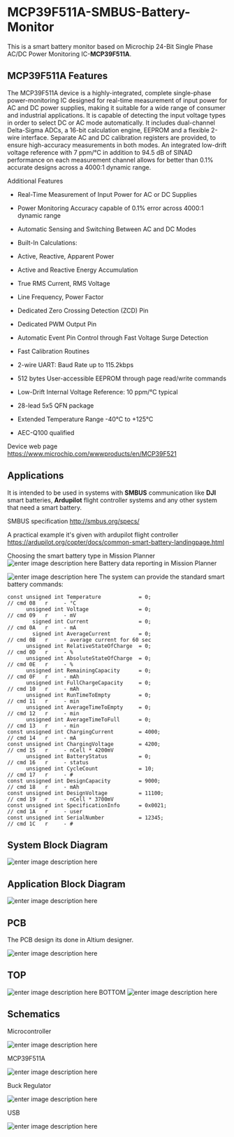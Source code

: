 # MCP39F511A-SMBUS-Battery-Monitor

This is a smart battery monitor based on Microchip 24-Bit Single Phase AC/DC Power Monitoring IC-**MCP39F511A**.



## MCP39F511A Features


The MCP39F511A device is a highly-integrated, complete single-phase power-monitoring IC designed for real-time measurement of input power for AC and DC power supplies, making it suitable for a wide range of consumer and industrial applications. It is capable of detecting the input voltage types in order to select DC or AC mode automatically. It includes dual-channel Delta-Sigma ADCs, a 16-bit calculation engine, EEPROM and a flexible 2-wire interface. Separate AC and DC calibration registers are provided, to ensure high-accuracy measurements in both modes. An integrated low-drift voltage reference with 7 ppm/°C in addition to 94.5 dB of SINAD performance on each measurement channel allows for better than 0.1% accurate designs across a 4000:1 dynamic range.

Additional Features

-   Real-Time Measurement of Input Power for AC or DC Supplies
-   Power Monitoring Accuracy capable of 0.1% error across 4000:1 dynamic range
-   Automatic Sensing and Switching Between AC and DC Modes
-   Built-In Calculations:

-   Active, Reactive, Apparent Power
-   Active and Reactive Energy Accumulation
-   True RMS Current, RMS Voltage
-   Line Frequency, Power Factor

-   Dedicated Zero Crossing Detection (ZCD) Pin
-   Dedicated PWM Output Pin
-   Automatic Event Pin Control through Fast Voltage Surge Detection
-   Fast Calibration Routines
-   2-wire UART: Baud Rate up to 115.2kbps
-   512 bytes User-accessible EEPROM through page read/write commands
-   Low-Drift Internal Voltage Reference: 10 ppm/°C typical
-   28-lead 5x5 QFN package
-   Extended Temperature Range -40°C to +125°C
-   AEC-Q100 qualified

Device web page https://www.microchip.com/wwwproducts/en/MCP39F521

## Applications

   It is intended to be used in systems with **SMBUS** communication like **DJI** smart batteries, **Ardupilot** flight controller systems and any other system that need a smart battery.
   
SMBUS specification http://smbus.org/specs/

A practical example it's given with ardupilot flight controller https://ardupilot.org/copter/docs/common-smart-battery-landingpage.html

Choosing the smart battery type in Mission Planner 
![enter image description here](https://lh3.googleusercontent.com/Nz-Pm1pWJTOUIaxA-z57OdngeumQ3byctwtXQpXhdJjJvFH2G75ZisiXTt_YqtdU_KT-H7r8BxtbJXsmjkfiC7dk_nBpC6IXZzAnMZEXXUMdKEmUa3rm-YRL7fMDNnnFpL4B_h-DdeFJD3oupeDf4Xo9g6Dn9DS2gAJ0pONZQpTh-VDq5p-k_-YIqCLixPxyzsFc_1xiJCDfkdUAY84rwKvuFDElOazsuFaVKV0OYDmp81ejp-FZe_ThhOaoDbhUK3veCs--ZQ04HXqB6wcP_gjUEn03-y1hBO-J8jzdc3NW5SWLbFloRVrCuE_Z4dpi4lbXtnajVtCz--DkNRfJn35n_iG8OE6iFba7EjcfYEl6NRTXY2O11-NxNzWuyFSxKlbdTLcmpHaBDyAThOB1OaTAIUaLeAW-yXNobNUMilDSiB7Rc8qEFtWbEncP-JZ5lQuWVdd9xRi5KGi0K-ZaL8leC5z2iDeEBrMUa4RmStFe_cKMEo2vfOeeFzlenm7YsotuGxmqYq859y3Np_nV0buwtyf7UizVAZ8er6XtD1JjNKFOalG4K1F4rl6ZHhaMYLripbNF4uViVaMyafElcr7H9fH7AwB1MeJp1bWUgWmZWsb3DcUdldw8J3FPW6YNFXn1ap8luLlEaPn9geQMB6E0DqHzDcmETp9U2jmAye3svp2CE77IcOm-HygEWqvwdtamlR5GBlN8k-47oyUWkofI=w1836-h530-no?authuser=0)
Battery data reporting in Mission Planner

![enter image description here](https://lh3.googleusercontent.com/hcL6z32l4YAc2mXp1lRe-uz-v7Su1y8u6KC85UWVEVa2h-mTP8tP8_Yr1OnQzo8a2IyKg1VMdzUMCdkijQlNhCU0yPWmhL33xeFpH7a7uBdMMz_tRICi-dvyxnP0DDylh35PQnCFl60mTG2XjByv4Qli2t6q900__D6xdWrOWyZQZdKO7zM_tFJhuQe06LKGHuJatR3tXRFOFjUtTWwS1DIstCho5Xoz_FHmOcj1dVUWz1azOfiUONmOsL_i_5rTZ7WTMRXeH9sP3GqeXYw1sPjtdb9DBtcg-om1B6oxMkscEvvuzQSTrLD-NZQRyu-2-7NognPl_X5dV5sD_S0Jai_J_aSO8NOHEJVnFFphHFaoQKyY15fqkSwAvkb8-c8YipZhLy75yid7pzNplYG0E-p7USjREm0Al7NKdbD5wIMpE1cv0AgFisqb7SkHwfYYluO2STIA-kzLQgiWZRKRG38QT0zo8B5esi76KOeh-uHfz7SQ7MU0d5Ln2dgTNY0b-8BjsTX0TIBBSyPbv4L0qBYSE3ME6PcoJj6SK71nKDl83wb6lgiEU1xNynSRFNRW7vpk_mDQLEjSemAyzN6C3FQizCwogOTMK9zaPpyH_K0KxfNqvc5UT8P0spnnQJPfTamQe6bQoc1ysl-6Wmv5NA-OSXF4PPYKZTu6CdivQMBtUmi3RDi1pf2AEfixdiAprrH7trKxJpnbQ4srLOLTSRKQ=w1834-h1268-no?authuser=0)
The system can provide the standard smart battery commands:

    const unsigned int Temperature            = 0;                            // cmd 08   r     - °C
          unsigned int Voltage                = 0;                            // cmd 09   r     - mV
            signed int Current                = 0;                            // cmd 0A   r     - mA
            signed int AverageCurrent         = 0;                            // cmd 0B   r     - average current for 60 sec
          unsigned int RelativeStateOfCharge  = 0;                            // cmd 0D   r     - %
          unsigned int AbsoluteStateOfCharge  = 0;                            // cmd 0E   r     - %
          unsigned int RemainingCapacity      = 0;                            // cmd 0F   r     - mAh
          unsigned int FullChargeCapacity     = 0;                            // cmd 10   r     - mAh
          unsigned int RunTimeToEmpty         = 0;                            // cmd 11   r     - min
          unsigned int AverageTimeToEmpty     = 0;                            // cmd 12   r     - min
          unsigned int AverageTimeToFull      = 0;                            // cmd 13   r     - min
    const unsigned int ChargingCurrent        = 4000;                         // cmd 14   r     - mA
    const unsigned int ChargingVoltage        = 4200;                        // cmd 15   r     - nCell * 4200mV
          unsigned int BatteryStatus          = 0;                            // cmd 16   r     - status
          unsigned int CycleCount             = 10;                           // cmd 17   r     - #
    const unsigned int DesignCapacity         = 9000;                         // cmd 18   r     - mAh
    const unsigned int DesignVoltage          = 11100;                        // cmd 19   r     - nCell * 3700mV
    const unsigned int SpecificationInfo      = 0x0021;                       // cmd 1A   r     - user
    const unsigned int SerialNumber           = 12345;                        // cmd 1C   r     - #

## System Block Diagram 
![enter image description here](https://lh3.googleusercontent.com/nfrRgmDpWArEZyKCqp56XCvQEb8YLTjk311lAF-9KTVOoLHCybbQCt4Gp0QiAcUMQO0m9Y9CEkIWEDdodZbueM5s8twYw3EhHnEBz-cypKiFNXePmYkJRBnyDVswa_BuvIPQL80JcJxGzYxEFiw6Pn0vBqQOgOznodHR9tf3NdyQh5yWdnjKgCETpPf-ctZdyVy7ImQgH4NyK7Jt69VEJ9luRyIH2Qoq0eo6IrZcFbj3fqAhQCt4UN2x6pTz7BEZ7KgKfrW_vacdC8l-r5AkF_2ivZwJXE7i0ARP2ga5neRCIa2m1I07tp6uyfrv7z9X0wdQDZM7CJM70GdfZl6WFoFxzvCSf_SCvJahmNEUlSQoO6n22N0XUNu4vmhxn-30Dr00B_xZ0gqaAwcFRs2rczKQbU15Z3tDJKognfqB1A9r-wMcASAMEbRgdg3rNH1FMsZl2HDjMhtaW4W-IJd5-Obj3osu6AcYGn68IH3UyQYj3-24yCvnnAA07AHNfiMxxelSVnPaw-AzV2jzvkqdmtLrpSpmwddrMVBxRcrY2FA3zZBi8LdEhlRhW5o_JE4_L6Y_XjObBQv2D70YOpnCLrbp7rvi5vDD1jXDJksEqsMuZtHWvimPGflz341RZ2a5Q1n3xbqI87AmG2Lsxtv-7pDxe2fKZk7m0JzykRWY_JDa0Fw9or5dWU1lTQEyOyHnEAat772VmuGpi53au52L_RsM=w1055-h808-no?authuser=0)

## Application Block Diagram 

![enter image description here](https://lh3.googleusercontent.com/DRrNh55AveYvC-94fU-31DCoUqkRBPB8UTMdCdU7ND902tVJEhDFkg43Dc6Bc1atgFdoPf5TVL1H_UeL5eVNndZsQXybrotDiFZ8bH8874Lh9UvqZgNAY723LVcLeZqs4t8z3GmMDSTV3qTFXqYnJB7F2xriXrzmw-EHvE8fCHHicjIhoM2yC64nnVO_yJ1KoxgYxK-RZLn5eTp1hANRHa1rPthQHEoM5xwlJ6lWbmczDNknfky2wl4o6tAlUhyUECrrZQJDYMZkjGLF9PCyQd7VVUIq94aQ2VljQ8d65HTChVENfD-XHHWvk9i4viuUDNxH40ZIsCBYgdE2Sh8uMJuKohaWXsnseKRklLprJdB4gdlr8t3D_WOzMpkZVv6Yd2ZjC_L1ZlJqSAq6fLjPUQaTuAh7LZCGzeZKulj3PucyChBGsq_76ntG2GIjk6uTX9QfDfn998xeNLod0HHS6lUHeKncppxoXoAa93nLtFQpl_E_njTRceHfqY4G5QieuBK9cBXg67qW7lnW3SBcIEudWxqm3CptJsSXz-Jaom53rnqeMpNTHrmgPF1u31HCn2UUwucga6jqSNYs4G895lEsY7ClQZhmlpbVRyzlokqENlMLG-BG6u2xF79fBgVJIiJK3LlmrxiwCq22MzxGAMHFEPLwELIcDV8-lGDhM6G1G7vEdhgLtT1xeH9WqpY_rKqeMvsf0t8KaLdJY7QB74HL=w1918-h887-no?authuser=0)

## PCB

The PCB design its done in Altium designer.

![enter image description here](https://lh3.googleusercontent.com/Inny6Rmvvf0m7qI5NzU4f-6bc4WiuC_tW0TJT-wi3_VeKG1nn7TIgDNy4kCZNQuXjgsIBpZeTB_FxmBoI4RloEczqI8ZF5iHU1IWLeGLQN7i9x_bajdC9R54vAHWiUMYzg8N9qbkvoBzFDQcEqKUZttaTfVJN2GFjP1ZiV5KQ7LautGzyS0qeRmKqKJtJkxkT5-gsmcvmUxoEw0tm6syPitnR0MN0PGUP9r01ozemO-JS6V6NV_FJS0d-4Kz3zjmrA6jkpK5ReXr_uGfcAGlGXRt02loo2mbVI_ZL4kHQwP3eAOnxz6EOzmyDwtW6bjm6NvaRXlJ3rKsoIOJhGolH0s4-Z-uZc89oMOy0ck9Oz4TPrPP_MiNWRMcF16M-2ZuLLysi8o4kbqnHw40vNUrgjQHTQTQ_da0aB5saOhglsN-ifu0dg5DnDTJ6dvyasGPixPBfU0bLjVa61xWQhEhq2Fblyqid-zV5QNJ60OX27c6_8idUUEDptB7be9dfE62gTG0GF8BapZfAtnQBvwR9lGLIXwRi9pvq4yVGH21567V4AE5vw07MAIErqIsrVUcWSUDtueVocSwyizqIX5hYU2luGurq2PiK7ayoGM5L-IKYEmEu0vQBjFs7kELH6Rml59u3bKCyTOD9WKHzUJ4dlIfc0j48A6MQ0Iw3NENY5PAz7mirUMMpPSLrKI5LZB6qpvQXv-0Q6Syn04t4otKG7Z7=w1176-h850-no?authuser=0)

## TOP

![enter image description here](https://lh3.googleusercontent.com/0sR9tUNKSVFZ6ngiYEknXE-KwPa7t5PO1uAQQ_g4ya1COkfoZOUy0oj9Js52t1xWhz2JlhvSx76p3RtglKbGnLkOzIt9pv1MPGV5Sxdj8ryAw51JZnaTyrq91bXKyyIfq2Vq7k-_8rFRcX5o0eIySgb4kRB_VlrbDvTnj-8xJ5zTTyW8rrqgl9GSxv1urxdUn-I_fg64qsgv1Sfoakg4y-vUiON9J4Gc8i1RsK75fjf_lc8nJtbX_lxdqmw2s2HDFys-jbpBDwfSzt3Z6XyVjGvqqiSYgrNp9Pt4FYDQDMLRxmLuCcQi7piRM-tGrdP2lefcoJxhz1gbRHrxdan3rSVsXHlCxucOXOLNjBoY9zJRqgWjYWKRm0gVOu4Tc3VgzCe99qazKBEsE0MHOvvQvP7oYFsplXRfRddjTs0aNSwyK9Lgl-W60Xeey_xyr5JUM6A7QJc5QbhUCxaDCPgB9_Ertab9Cb_sGdz1uXuKHu1L4wNiFVXbqhgbUvmlw5LsnTnLnT7vytRMTtdHi6aEkxmndAlLbTQ9H0cNnrnbpBNgTXz8Or9psKIR4NS1KITmzkdPrevvzd4RhDdAe7073JrpFBXhIbN1CyZ7O95SMAapovqWK0KeSTW4G_I1wW1bmSzPG_bIP2SE10cQsAgCM4BiVJYsTgiDm7wfHF0GOCfiDjttPuf9CsdA2fxgVI1oc1zswRgp59O-00uM6rDWpwVS=w1918-h937-no?authuser=0)
BOTTOM
![enter image description here](https://lh3.googleusercontent.com/rPR1jMwrJ2FJ34PbIamnCQ8-TPfeDdgksoXUgEFM9N8Z4wVGwKos3V2guCtpA-zUaferPNvGgB86Hb7ek1Z0SlTtT05s_ZU7YeKQvc_JTx-5m26-6OzR4qa0dT-AjNoxIqeIUtzb-AaNCtleHNBelAL5BRQ6UEw5eMZDgkz3He_v-_PBoI_h6sKH4izuwBofXf69GKJzJzbUBwjKVEuZfrHIk_ZVW0S9TtgYAitPvASqvV4MqvVqKw7pTYErn4JEfpdK7ykFOWSgUcLWRRoDKDtKFwoAQjHxntq_P6783kVtnDwRAiT93_qt91tH7AyhaaK-38fOPRLQUJVnrUqkipA9xwIHdyCWz7Rt6e5YknqrWHCuiXsYi3f_AHSDx8wd86lKlHUTTEKjYW6KfO7yG5RCnFaCLioicc4J1AsBQ0juU58NbK36MBBQ9KG41-2WRk1PLKxU60ct7Iwe-s1KFMT3Ngzak5NtZQ31FriVmfsf52eoBBRGu7we4xRk3QrTyHFt13FySNwyCRAPXgpSUfZtm450nAbYbq_8sOQ_ccbKzFwzgJuKQqXhel4UCpRDEQlht7-Blf93ex0187YSKkbOAJ5kAp0kbFOeYn9ITF1kcpZL9H6YmtXSr4rR_VcT3zI5oGp4ag0itBFo6-Vl1kX_znmLpBHDXUOlcnY6Ymv4Xlth9WUJUXwaPU6o3muWVlhkwsSkzLH7p-ROczdZqT4S=w1918-h934-no?authuser=0)

## Schematics
Microcontroller

![enter image description here](https://lh3.googleusercontent.com/EyVsAEr7yqMqSE3WQQ7N5BBh7lbYSr2HscLCY72OGjwXgofF8CYPD-K0yJUulC32eayPSrSDfzuqGPl4JubgoaoBRdUywsYTefsZbqNYwFqhCSKQbJ6a4P9XianSKkpcZyn4zWv8uu06yfvk03WW3B-DJAEOsdpnqhc_d6EDV89fnFG93obzUbc2Sq1bmXxHLZukR53jC6nTDdy437u5QERk-0tCjHHD6MQ309LzJCNy281HzpZ3z3FY2paBPnDhKbtVW8_gMR27kTNbovbyN7Zd7_tKD-S9cnW0Z0sy6cG5-nAfDkQ-idVyzhxwegvy7gaA0dqa_REwtqJvP7SO5sUu3vbm0ClDK3_lAeq1CFOHqiXAbmyhc7b5n0Hyg_Bro8Wsm4qPpGl-fuYsiU6nlHW-wex4cJ8kmvMXvKxW9qdZyXTSyCWxrRA0Q0QmrHBlivM71ngrEH8LZY9vp-h3KQlMYjspUBzGLo5rZBjsC6KaaKaGS2G-f47jc5EoKdmF_iST4lYxKyeDSCAOCaMuYekLCFE3WhVMjkt8nv168srQcnHHvrabuAzyWB_T24sSVrmokZR5HG3e38K4YdHuwcXVwQdHBBWe2fTXde83WnENcyGaXec1T_Iof7w9jWyYYJzf0vHrBwRySrmkZEmQnW8RsqtU4Y2AQQUIv9ND0PF9UBDtJjIBPJwL7nvnnymQ9AbPx-eKQScOQs9sFhhieVCu=w2333-h1670-no?authuser=0)

MCP39F511A

![enter image description here](https://lh3.googleusercontent.com/z6L7CLpmWXUj5d2zDrey7PYfsGJWeTUOOBh_OWigRph_lfTunmTFYX1Sj0ADBnLxwKcOkcect2QuHgIfXmlaed72osVmWB83zZuYTd_cVdvaZadesTZ2bZFamJuYrGKDcuqrmpMp67l8CehYCiTCRoZUfqbO-2M24JzovWw6jAaruF_Ie49aIejw-QqLyQrACnWGDxFz8NnVWnZPkvjJTJqiwLNueGMM8zq_iBzJImFeQW3pazkp1u4Etz_8wxdDfHfd844XFTGhl7ofs8UOZ1bYgEjmD1dXfFPRZ86b2unL80IZEZ9ptmM27VKGMXymUEJKIbENp-n2gonYS2P77SWrApPseWlVkRFa8cpMTqvJGEfIDMQ86Szh8CWpMnHhUrhiFTmSRQMHqVb6dj_olIsJjvMfrpkJH_GtsZk5GjtVw3iGlgfrn08tAO8oV5IihBF2j9gGDbaTimv-OzhPKbPY0lwGJl4x41T5JF2bgIgCsgkdplkc-mf72mlzFa5BfFlpGd_AsM2klhCfPgfIe3BVQGqtetLSFqSiGEkragLCuYC2DEY26RmxXtfzRgEWZAN_UWYr25W8ntOMmV36cAL4kROREjy0KJ01I_6RhvNbNmFEh5rYXXcmft6dE1iAt0aXMitJM466QLjEdwzo8iGbHy7vIU2amYJXj0qT21vgaSDVeLFnShr6S6FqSKOU5v_SAUsDKzMDme8kDDk7IKCZ=w2109-h1511-no?authuser=0)

Buck Regulator

![enter image description here](https://lh3.googleusercontent.com/3hX1JJJAWlHgz38uZvJ5Z_MsRw8_mWo0P34lmFC91bp2TH8DcgoOfaAnUo8M9oZivhTsR7epX7uRan9CzmzavXLvqW2MIJqbOC5OgTRkZitb4S7KijOGK8MGmobo7R-SQCUuBXHAHgWpKFXdyiLURvV5ozS9iYuUwVU9DcG1IIKGAe6JK3C_3pwoTZqG6YIP1HtLqDA1LiZFebY3lRxuRbmfOveRzLbbwlPDoZ0xZNlN-hBbp-gNxj9XdTQY76bIAakv6r6n0HzmZSgjvB2mb_2KPlmBVNxtLrW-TqiiHiCWxUf5ojCHOJeUHCLRVxlhskrePAg9ikouW9eMPJhHGeQRZxx4pYWEf6M0nAgm5EmWYQfHy-LPpB4PL9lpnx7XLBnnmH6i8BeY7xrULijf0EwvY7Daw9vaXAyBebrbHWAAoZhhoDbocHHxFKiJlIJURQIZ9f5Bswlx1iDy27pZbDrgyG4p2EhNj1VDjKuYWrSa5ZD57djgrcQYP-Q_EzSIHM68lhZFAZyyv3_mYYXah1lnthwqYoSod9SDqi9BXVG0P6o0oGknBrLBJK2GVADc4ZIx9qSIWjnMZMV0MsraQjH1EPt3RxrI-1CDvs9OIF04ArMSQY-Ro6qdfAmsOgk_gZu3eHLdlpHZlJMZRFf6aGfykWN8iz7d8axungwygGjQVERNUeomdhppiwSitCu4cdda6skUhpkVPSvxlK8uVtDO=w2432-h1740-no?authuser=0)

USB

![enter image description here](https://lh3.googleusercontent.com/EyopO2MBJqn86X5iwVRczDiwxQ_dlM-pvUYlvo_hllaSmSesBSFkcyJUeM-JFxQIsymLDzD51IoTAnCTUEGUCeY5mHrJrSmkJKAXetQZMpycmrOCMRjDTtCohmoVKAhlk2B9lT_pwq5EZDTEfzaQn33C-mtTcQYOvAIPMBvoFkIXDtYRMZrN-F7SgPnlkMOW4oTta7E3s5CXOaU12qGl0XGXdff-rzOjFwpuL7X5UR1Joy008vd349rsd1XBiVQ2l4dpzuxgnOw_mSZzMlNy9epNs5oHKkh-xash22p4TuPwiRo5QduUHSX6dX99Qn0d1my3T2zNyut0M4iJlnIIFvUXDPpNN9lqnggnswdYkR1D49O5fEqUeEixVZGKAVr2ZwvYO9dOG8PF9bZeqOWYmI87-CeL9YVnCs7_NLCNtpZWpUtVWPESqz1U1jFL9bNT_ICjke_mIjPsqk1r_HAKkDD--ROKQLTSn8PAwGHjKaFEN7tlJRPSgOan0BbrQjJ-3xtZ77Pce1J1ikEsopTAVWXYGlCLtA5MiVVHaoHV0B4ng1xEYtC_Fo-HUVTZsoxFlCqdfQCgb-Y2lr5mYgocO1mQxl28s9zORJFYd7RCdfgLCpA-monuS3Z1TAHVRwzM4l6XvjD8xTHzcdi4-Tji474VwojrCQComzbHAhdyBIX_1s9vbzrl-gDI2toxTqMT6zSVPua5jw7MQ4zDLdKhJr8a=w2116-h1511-no?authuser=0)
